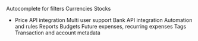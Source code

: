 Autocomplete for filters
Currencies
Stocks
 - Price API integration
Multi user support
Bank API integration
Automation and rules
Reports
Budgets
Future expenses, recurring expenses
Tags
Transaction and account metadata